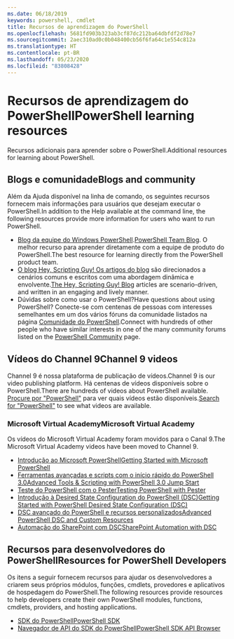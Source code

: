 ```yaml
---
ms.date: 06/18/2019
keywords: powershell, cmdlet
title: Recursos de aprendizagem do PowerShell
ms.openlocfilehash: 5681fd903b323ab3cf87dc212ba64dbfdf2d78e7
ms.sourcegitcommit: 2aec310ad0c0b048400cb56f6fa64c1e554c812a
ms.translationtype: HT
ms.contentlocale: pt-BR
ms.lasthandoff: 05/23/2020
ms.locfileid: "83808428"
---
```

# <a name="powershell-learning-resources"></a><span data-ttu-id="cd71a-103">Recursos de aprendizagem do PowerShell</span><span class="sxs-lookup"><span data-stu-id="cd71a-103">PowerShell learning resources</span></span>

<span data-ttu-id="cd71a-104">Recursos adicionais para aprender sobre o PowerShell.</span><span class="sxs-lookup"><span data-stu-id="cd71a-104">Additional resources for learning about PowerShell.</span></span>

## <a name="blogs-and-community"></a><span data-ttu-id="cd71a-105">Blogs e comunidade</span><span class="sxs-lookup"><span data-stu-id="cd71a-105">Blogs and community</span></span>

<span data-ttu-id="cd71a-106">Além da Ajuda disponível na linha de comando, os seguintes recursos fornecem mais informações para usuários que desejam executar o PowerShell.</span><span class="sxs-lookup"><span data-stu-id="cd71a-106">In addition to the Help available at the command line, the following resources provide more information for users who want to run PowerShell.</span></span>

- <span data-ttu-id="cd71a-107">[Blog da equipe do Windows PowerShell](https://devblogs.microsoft.com/powershell/).</span><span class="sxs-lookup"><span data-stu-id="cd71a-107">[PowerShell Team Blog](https://devblogs.microsoft.com/powershell/).</span></span> <span data-ttu-id="cd71a-108">O melhor recurso para aprender diretamente com a equipe de produto do PowerShell.</span><span class="sxs-lookup"><span data-stu-id="cd71a-108">The best resource for learning directly from the PowerShell product team.</span></span>
- <span data-ttu-id="cd71a-109">[O blog Hey, Scripting Guy! Os artigos do blog](https://devblogs.microsoft.com/scripting/) são direcionados a cenários comuns e escritos com uma abordagem dinâmica e envolvente.</span><span class="sxs-lookup"><span data-stu-id="cd71a-109">[The Hey, Scripting Guy! Blog](https://devblogs.microsoft.com/scripting/) articles are scenario-driven, and written in an engaging and lively manner.</span></span>
- <span data-ttu-id="cd71a-110">Dúvidas sobre como usar o PowerShell?</span><span class="sxs-lookup"><span data-stu-id="cd71a-110">Have questions about using PowerShell?</span></span> <span data-ttu-id="cd71a-111">Conecte-se com centenas de pessoas com interesses semelhantes em um dos vários fóruns da comunidade listados na página [Comunidade do PowerShell](/powershell/scripting/community/community-support).</span><span class="sxs-lookup"><span data-stu-id="cd71a-111">Connect with hundreds of other people who have similar interests in one of the many community forums listed on the [PowerShell Community](/powershell/scripting/community/community-support) page.</span></span>

## <a name="channel-9-videos"></a><span data-ttu-id="cd71a-112">Vídeos do Channel 9</span><span class="sxs-lookup"><span data-stu-id="cd71a-112">Channel 9 videos</span></span>

<span data-ttu-id="cd71a-113">Channel 9 é nossa plataforma de publicação de vídeos.</span><span class="sxs-lookup"><span data-stu-id="cd71a-113">Channel 9 is our video publishing platform.</span></span> <span data-ttu-id="cd71a-114">Há centenas de vídeos disponíveis sobre o PowerShell.</span><span class="sxs-lookup"><span data-stu-id="cd71a-114">There are hundreds of videos about PowerShell available.</span></span> <span data-ttu-id="cd71a-115">[Procure por "PowerShell"](https://channel9.msdn.com/Search?term=PowerShell&sortBy=top-rated) para ver quais vídeos estão disponíveis.</span><span class="sxs-lookup"><span data-stu-id="cd71a-115">[Search for "PowerShell"](https://channel9.msdn.com/Search?term=PowerShell&sortBy=top-rated) to see what videos are available.</span></span>

### <a name="microsoft-virtual-academy"></a><span data-ttu-id="cd71a-116">Microsoft Virtual Academy</span><span class="sxs-lookup"><span data-stu-id="cd71a-116">Microsoft Virtual Academy</span></span>

<span data-ttu-id="cd71a-117">Os vídeos do Microsoft Virtual Academy foram movidos para o Canal 9.</span><span class="sxs-lookup"><span data-stu-id="cd71a-117">The Microsoft Virtual Academy videos have been moved to Channel 9.</span></span>

- [<span data-ttu-id="cd71a-118">Introdução ao Microsoft PowerShell</span><span class="sxs-lookup"><span data-stu-id="cd71a-118">Getting Started with Microsoft PowerShell</span></span>](https://channel9.msdn.com/Series/Getting-Started-with-Microsoft-PowerShell)
- [<span data-ttu-id="cd71a-119">Ferramentas avançadas e scripts com o início rápido do PowerShell 3.0</span><span class="sxs-lookup"><span data-stu-id="cd71a-119">Advanced Tools & Scripting with PowerShell 3.0 Jump Start</span></span>](https://channel9.msdn.com/Series/Advanced-Tools-and-Scripting-with-PowerShell-3.0-Jump-Start)
- [<span data-ttu-id="cd71a-120">Teste do PowerShell com o Pester</span><span class="sxs-lookup"><span data-stu-id="cd71a-120">Testing PowerShell with Pester</span></span>](https://channel9.msdn.com/Series/Testing-PowerShell-with-Pester)
- [<span data-ttu-id="cd71a-121">Introdução à Desired State Configuration do PowerShell (DSC)</span><span class="sxs-lookup"><span data-stu-id="cd71a-121">Getting Started with PowerShell Desired State Configuration (DSC)</span></span>](https://channel9.msdn.com/Series/Getting-Started-with-PowerShell-DSC)
- [<span data-ttu-id="cd71a-122">DSC avançado do PowerShell e recursos personalizados</span><span class="sxs-lookup"><span data-stu-id="cd71a-122">Advanced PowerShell DSC and Custom Resources</span></span>](https://channel9.msdn.com/Series/Advanced-PowerShell-DSC-and-Custom-Resources)
- [<span data-ttu-id="cd71a-123">Automação do SharePoint com DSC</span><span class="sxs-lookup"><span data-stu-id="cd71a-123">SharePoint Automation with DSC</span></span>](https://channel9.msdn.com/Series/SharePoint-Automation-with-DSC)

## <a name="resources-for-powershell-developers"></a><span data-ttu-id="cd71a-124">Recursos para desenvolvedores do PowerShell</span><span class="sxs-lookup"><span data-stu-id="cd71a-124">Resources for PowerShell Developers</span></span>

<span data-ttu-id="cd71a-125">Os itens a seguir fornecem recursos para ajudar os desenvolvedores a criarem seus próprios módulos, funções, cmdlets, provedores e aplicativos de hospedagem do PowerShell.</span><span class="sxs-lookup"><span data-stu-id="cd71a-125">The following resources provide resources to help developers create their own PowerShell modules, functions, cmdlets, providers, and hosting applications.</span></span>

- [<span data-ttu-id="cd71a-126">SDK do PowerShell</span><span class="sxs-lookup"><span data-stu-id="cd71a-126">PowerShell SDK</span></span>](/powershell/scripting/developer/windows-powershell)
- [<span data-ttu-id="cd71a-127">Navegador de API do SDK do PowerShell</span><span class="sxs-lookup"><span data-stu-id="cd71a-127">PowerShell SDK API Browser</span></span>](/dotnet/api/system.management.automation)
